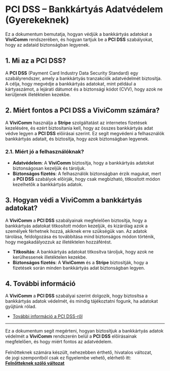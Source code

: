 # PCI DSS – Bankkártyás Adatvédelem (Gyerekeknek)

Ez a dokumentum bemutatja, hogyan védjük a bankkártyás adatokat a **ViviComm** rendszerében, és hogyan tartjuk be a **PCI DSS** szabályokat, hogy az adataid biztonságban legyenek.

## 1. Mi az a PCI DSS?

A **PCI DSS** (Payment Card Industry Data Security Standard) egy szabályrendszer, amely a bankkártyás tranzakciók adatvédelmét biztosítja. A célja, hogy megvédje a bankkártyás adatokat, mint például a kártyaszámot, a lejárati dátumot és a biztonsági kódot (CVV), hogy azok ne kerüljenek illetéktelen kezekbe.

## 2. Miért fontos a PCI DSS a **ViviComm** számára?

A **ViviComm** használja a **Stripe** szolgáltatást az internetes fizetések kezelésére, és ezért biztosítania kell, hogy az összes bankkártyás adat védve legyen a **PCI DSS** előírásai szerint. Ez segít megvédeni a felhasználók bankkártyás adatait, és biztosítja, hogy azok biztonságban legyenek.

### **2.1. Miért jó a felhasználóknak?**

- **Adatvédelem**: A **ViviComm** biztosítja, hogy a bankkártyás adatokat biztonságosan kezeljük és tároljuk.
- **Biztonságos fizetés**: A felhasználók biztonságban érzik magukat, mert a **PCI DSS** szabályok előírják, hogy csak megbízható, titkosított módon kezelhetők a bankkártyás adatok.

## 3. Hogyan védi a **ViviComm** a bankkártyás adatokat?

A **ViviComm** a **PCI DSS** szabályainak megfelelően biztosítja, hogy a bankkártyás adatokat titkosított módon kezeljük, és kizárólag azok a személyek férhetnek hozzá, akiknek erre szükségük van. Az adatok tárolása, feldolgozása és továbbítása mind biztonságos módon történik, hogy megakadályozzuk az illetéktelen hozzáférést.

- **Titkosítás**: A bankkártyás adatokat titkosítva tároljuk, hogy azok ne kerülhessenek illetéktelen kezekbe.
- **Biztonságos fizetés**: A **ViviComm** és a **Stripe** biztosítják, hogy a fizetések során minden bankkártyás adat biztonságban legyen.

## 4. További információ

A **ViviComm** a **PCI DSS** szabályai szerint dolgozik, hogy biztosítsa a bankkártyás adatok védelmét, és mindig tájékoztatni fogunk, ha adatokat gyűjtünk rólad.

- [További információ a PCI DSS-ről](https://www.pcisecuritystandards.org/)

---

Ez a dokumentum segít megérteni, hogyan biztosítjuk a bankkártyás adatok védelmét a **ViviComm** rendszerén belül a **PCI DSS** előírásainak megfelelően, és hogy miért fontos az adatvédelem.
<br/>
<br/>
Felnőtteknek számára készült, nehezebben érthető, hivatalos változat,<br/> de jogi szempontból csak ez figyelembe vehető, elérhető itt:  
[**Felnőtteknek szóló változat**](../adult/pci-dss-compliance.md)
